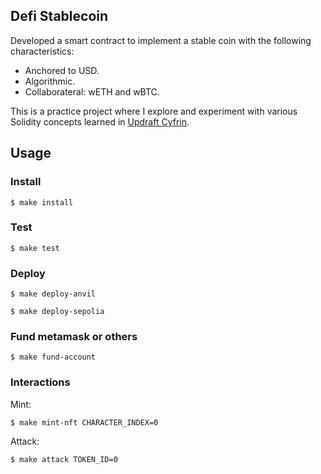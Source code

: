 ## Defi Stablecoin

Developed a smart contract to implement a stable coin with the following characteristics:
- Anchored to USD.
- Algorithmic.
- Collaborateral: wETH and wBTC.

This is a practice project where I explore and experiment with various Solidity concepts learned in [Updraft Cyfrin](https://updraft.cyfrin.io/courses).

## Usage

### Install

```shell
$ make install
```

### Test

```shell
$ make test
```

### Deploy

```shell
$ make deploy-anvil
```

```shell
$ make deploy-sepolia
```

### Fund metamask or others

```shell
$ make fund-account
```

### Interactions

Mint:
```shell
$ make mint-nft CHARACTER_INDEX=0
```

Attack:
```shell
$ make attack TOKEN_ID=0
```
